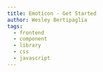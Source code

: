 ```yaml
---
title: Emoticon - Get Started
author: Wesley Bertipaglia
tags:
  - frontend
  - component
  - library
  - css
  - javascript
---
```

